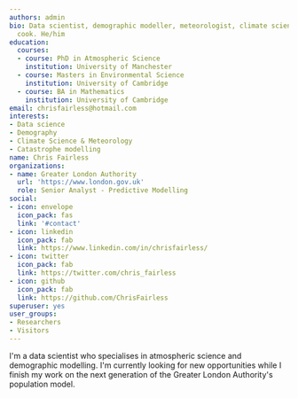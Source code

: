 ```yaml
---
authors: admin
bio: Data scientist, demographic modeller, meteorologist, climate scientist, irresponsible
  cook. He/him
education:
  courses:
  - course: PhD in Atmospheric Science
    institution: University of Manchester
  - course: Masters in Environmental Science
    institution: University of Cambridge
  - course: BA in Mathematics
    institution: University of Cambridge
email: chrisfairless@hotmail.com
interests:
- Data science
- Demography
- Climate Science & Meteorology
- Catastrophe modelling
name: Chris Fairless
organizations:
- name: Greater London Authority
  url: 'https://www.london.gov.uk'
  role: Senior Analyst - Predictive Modelling
social:
- icon: envelope
  icon_pack: fas
  link: '#contact'
- icon: linkedin
  icon_pack: fab
  link: https://www.linkedin.com/in/chrisfairless/
- icon: twitter
  icon_pack: fab
  link: https://twitter.com/chris_fairless
- icon: github
  icon_pack: fab
  link: https://github.com/ChrisFairless
superuser: yes
user_groups:
- Researchers
- Visitors
---
```


I'm a data scientist who specialises in atmospheric science and demographic modelling. I'm currently looking for new opportunities while I finish my work on the next generation of the Greater London Authority's population model.